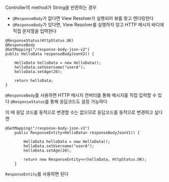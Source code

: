 Controller의 method가 String을 반환하는 경우
- `@ResponseBody`가 없다면 View Resolver가 실행되어 뷰를 찾고 렌더링한다
- `@ResponseBody`가 있다면, View Resolver를 실행하지 않고 HTTP 메시지 바디에 직접 문자열을 입력한다

```
@ResponseStatus(HttpStatus.OK)
@ResponseBody
@GetMapping("/response-body-json-v2")
public HelloData responseBodyJsonV2() {

	HelloData helloData = new HelloData();
	helloData.setUsername("userA");
	helloData.setAge(20);

	return helloData;
}
```
`@ResponseBody`를 사용하면 HTTP 메시지 컨버터를 통해 메시지를 직접 입력할 수 있다
`@ResponseStatus`를 통해 응답코드도 설정 가능하다

이 때 응답 코드를 동적으로 변경할 수는 없으므로
응답코드를 동적으로 변경하고 싶다면
```
@GetMapping("/response-body-json-v1")
    public ResponseEntity<HelloData> responseBodyJsonV1() {

        HelloData helloData = new HelloData();
        helloData.setUsername("userA");
        helloData.setAge(20);

        return new ResponseEntity<>(helloData, HttpStatus.OK);
    }
```
`ResponseEntity`를 사용하면 된다


